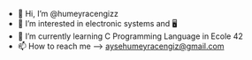 - 👋 Hi, I’m @humeyracengizz
- 👀 I’m interested in electronic systems and 🖥
- 🌱 I’m currently learning C Programming Language in Ecole 42
- 📫 How to reach me --> aysehumeyracengiz@gmail.com
